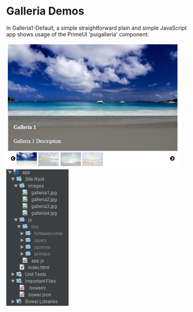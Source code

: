 # Galleria Demos

In Galleria1-Default, a simple straightforward plain and simple JavaScript app
shows usage of the PrimeUI 'puigalleria' component:

<img src="Galleria1-Default/pic-1.png"/>
<img src="Galleria1-Default/pic-2.png"/>

